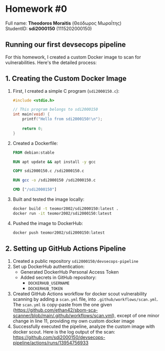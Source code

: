 # Homework #0
Full name: **Theodoros Moraitis** (Θεόδωρος Μωραΐτης) <br>
StudentID: **sdi2000150** (1115202000150)

## Running our first devsecops pipeline

For this homework, I created a custom Docker image to scan for vulnerabilities. Here's the detailed process:

## 1. Creating the Custom Docker Image

1. First, I created a simple C program (`sdi2000150.c`):
    ```c
    #include <stdio.h>

    // This program belongs to sdi2000150
    int main(void) {
        printf("Hello from sdi2000150!\n");
        
        return 0;
    }
    ```

2. Created a Dockerfile:
    ```dockerfile
    FROM debian:stable

    RUN apt update && apt install -y gcc

    COPY sdi2000150.c /sdi2000150.c

    RUN gcc -o /sdi2000150 /sdi2000150.c

    CMD ["/sdi2000150"]
    ```

3. Built and tested the image locally:
    ```bash
    docker build -t teomor2002/sdi2000150:latest .
    docker run -it teomor2002/sdi2000150:latest
    ```

4. Pushed the image to DockerHub:
    ```bash
    docker push teomor2002/sdi2000150:latest
    ```

## 2. Setting up GitHub Actions Pipeline

1. Created a public repository `sdi2000150/devsecops-pipeline`
2. Set up DockerHub authentication:
    - Generated DockerHub Personal Access Token
    - Added secrets in GitHub repository:
      - `DOCKERHUB_USERNAME`
      - `DOCKERHUB_TOKEN`
3. Created GitHub Actions workflow for docker scout vulnerability scanning by adding a `scan.yml` file, into `.github/workflows/scan.yml`. The `scan.yml` is copy-paste from the one given (https://github.com/ethan42/sbom-sca-scanner/blob/main/.github/workflows/scan.yml), except of one minor change in line 11, providing my own custom docker image
4. Successfully executed the pipeline, analyze the custom image with docker scout. 
Here is the log output of the scan: https://github.com/sdi2000150/devsecops-pipeline/actions/runs/13954756933
